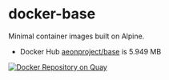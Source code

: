 # docker-base

Minimal container images built on Alpine.

- Docker Hub [aeonproject/base](https://hub.docker.com/r/aeonproject/base/) is 5.949 MB

[![Docker Repository on Quay](https://quay.io/repository/aeonproject/base/status "Docker Repository on Quay")](https://quay.io/repository/aeonproject/base)
